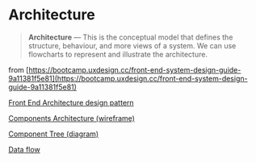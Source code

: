 # Architecture

> **Architecture** — This is the conceptual model that defines the structure, behaviour, and more views of a system. We can use flowcharts to represent and illustrate the architecture.

from [https://bootcamp.uxdesign.cc/front-end-system-design-guide-9a11381f5e81](https://bootcamp.uxdesign.cc/front-end-system-design-guide-9a11381f5e81)

[Front End Architecture design pattern](Architecture%202c67a4e82a894ad3a3a52f0e0822e60d/Front%20End%20Architecture%20design%20pattern%2081dc7a0199fe49c6a415fe66342c7868.md)

[Components Architecture (wireframe)](Architecture%202c67a4e82a894ad3a3a52f0e0822e60d/Components%20Architecture%20(wireframe)%20d9800f86b76d4d208b97e311bfe867d3.md)

[Component Tree (diagram)](Architecture%202c67a4e82a894ad3a3a52f0e0822e60d/Component%20Tree%20(diagram)%20fc0e1d00c06b4c2a827a2619eb6ba6eb.md)

[Data flow](Architecture%202c67a4e82a894ad3a3a52f0e0822e60d/Data%20flow%209f839d03436e4c5286e11bdbfa5b0ffc.md)
